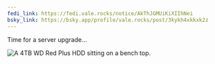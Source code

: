 ```yaml
---
fedi_link: https://fedi.vale.rocks/notice/AkThJGMUiKiXIIhNei
bsky_link: https://bsky.app/profile/vale.rocks/post/3kykh4xkkxk2z
---
```


Time for a server upgrade...

![A 4TB WD Red Plus HDD sitting on a bench top.](https://fedi.vale.rocks/media/51d641d88518cbe0800ee86f51f0a3cd282ff15dbd0efcbea5153e17a381ab22.jpg)
